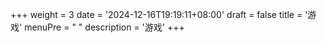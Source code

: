 +++
weight = 3
date = '2024-12-16T19:19:11+08:00'
draft = false
title = '游戏'
menuPre = "<i class='fa-brands fa-xbox'></i> "
description = '游戏'
+++
